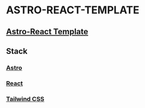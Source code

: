 # ASTRO-REACT-TEMPLATE

## [Astro-React Template](https://astro-react-tmp.pages.dev)

## Stack

### [Astro](https://astro.build "Astro Website")

### [React](https://react.dev/ "React Website")

### [Tailwind CSS](https://tailwindcss.com/ "Tailwind Website")
